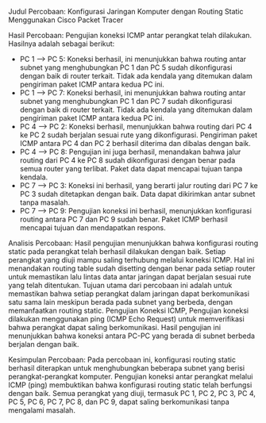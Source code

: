 Judul Percobaan:
Konfigurasi Jaringan Komputer dengan Routing Static Menggunakan Cisco Packet Tracer

Hasil Percobaan:
Pengujian koneksi ICMP antar perangkat telah dilakukan. Hasilnya adalah sebagai berikut:
- PC 1 --> PC 5: Koneksi berhasil, ini menunjukkan bahwa routing antar subnet yang menghubungkan PC 1 dan PC 5 sudah dikonfigurasi dengan baik di router terkait. Tidak ada kendala yang ditemukan dalam pengiriman paket ICMP antara kedua PC ini.
- PC 1 --> PC 7: Koneksi berhasil, ini menunjukkan bahwa routing antar subnet yang menghubungkan PC 1 dan PC 7 sudah dikonfigurasi dengan baik di router terkait. Tidak ada kendala yang ditemukan dalam pengiriman paket ICMP antara kedua PC ini.
- PC 4 --> PC 2: Koneksi berhasil, menunjukkan bahwa routing dari PC 4 ke PC 2 sudah berjalan sesuai rute yang dikonfigurasi. Pengiriman paket ICMP antara PC 4 dan PC 2 berhasil diterima dan dibalas dengan baik.
- PC 4 --> PC 8: Pengujian ini juga berhasil, menandakan bahwa jalur routing dari PC 4 ke PC 8 sudah dikonfigurasi dengan benar pada semua router yang terlibat. Paket data dapat mencapai tujuan tanpa kendala.
- PC 7 --> PC 3: Koneksi ini berhasil, yang berarti jalur routing dari PC 7 ke PC 3 sudah ditetapkan dengan baik. Data dapat dikirimkan antar subnet tanpa masalah.
- PC 7 --> PC 9: Pengujian koneksi ini berhasil, menunjukkan konfigurasi routing antara PC 7 dan PC 9 sudah benar. Paket ICMP berhasil mencapai tujuan dan mendapatkan respons.

Analisis Percobaan:
Hasil pengujian menunjukkan bahwa konfigurasi routing static pada perangkat telah berhasil dilakukan dengan baik. Setiap perangkat yang diuji mampu saling terhubung melalui koneksi ICMP. Hal ini menandakan routing table sudah disetting dengan benar pada setiap router untuk memastikan lalu lintas data antar jaringan dapat berjalan sesuai rute yang telah ditentukan.  Tujuan utama dari percobaan ini adalah untuk memastikan bahwa setiap perangkat dalam jaringan dapat berkomunikasi satu sama lain meskipun berada pada subnet yang berbeda, dengan memanfaatkan routing static.
Pengujian Koneksi ICMP, Pengujian koneksi dilakukan menggunakan ping (ICMP Echo Request) untuk memverifikasi bahwa perangkat dapat saling berkomunikasi. Hasil pengujian ini menunjukkan bahwa koneksi antara PC-PC yang berada di subnet berbeda berjalan dengan baik. 

Kesimpulan Percobaan:
Pada percobaan ini, konfigurasi routing static berhasil diterapkan untuk menghubungkan beberapa subnet yang berisi perangkat-perangkat komputer. Pengujian koneksi antar perangkat melalui ICMP (ping) membuktikan bahwa konfigurasi routing static telah berfungsi dengan baik. Semua perangkat yang diuji, termasuk PC 1, PC 2, PC 3, PC 4, PC 5, PC 6, PC 7, PC 8, dan PC 9, dapat saling berkomunikasi tanpa mengalami masalah.
